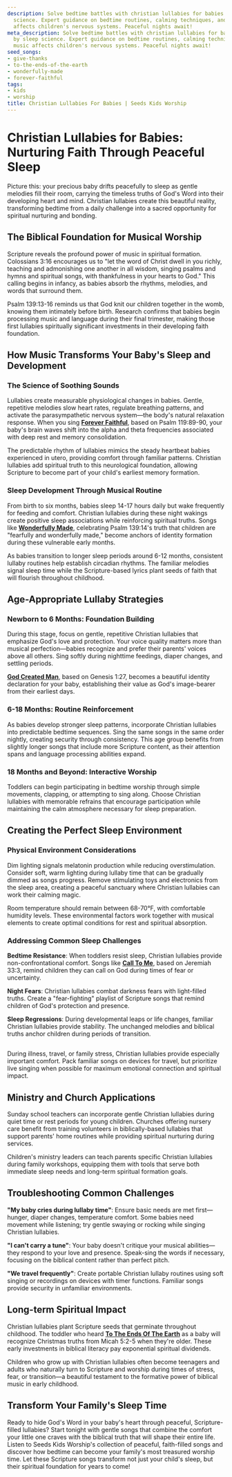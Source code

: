 ```yaml
---
description: Solve bedtime battles with christian lullabies for babies backed by sleep
  science. Expert guidance on bedtime routines, calming techniques, and how music
  affects children's nervous systems. Peaceful nights await!
meta_description: Solve bedtime battles with christian lullabies for babies backed
  by sleep science. Expert guidance on bedtime routines, calming techniques, and how
  music affects children's nervous systems. Peaceful nights await!
seed_songs:
- give-thanks
- to-the-ends-of-the-earth
- wonderfully-made
- forever-faithful
tags:
- kids
- worship
title: Christian Lullabies For Babies | Seeds Kids Worship
---
```

# Christian Lullabies for Babies: Nurturing Faith Through Peaceful Sleep

Picture this: your precious baby drifts peacefully to sleep as gentle melodies fill their room, carrying the timeless truths of God's Word into their developing heart and mind. Christian lullabies create this beautiful reality, transforming bedtime from a daily challenge into a sacred opportunity for spiritual nurturing and bonding.

## The Biblical Foundation for Musical Worship

Scripture reveals the profound power of music in spiritual formation. Colossians 3:16 encourages us to "let the word of Christ dwell in you richly, teaching and admonishing one another in all wisdom, singing psalms and hymns and spiritual songs, with thankfulness in your hearts to God." This calling begins in infancy, as babies absorb the rhythms, melodies, and words that surround them.

Psalm 139:13-16 reminds us that God knit our children together in the womb, knowing them intimately before birth. Research confirms that babies begin processing music and language during their final trimester, making those first lullabies spiritually significant investments in their developing faith foundation.

## How Music Transforms Your Baby's Sleep and Development

### The Science of Soothing Sounds

Lullabies create measurable physiological changes in babies. Gentle, repetitive melodies slow heart rates, regulate breathing patterns, and activate the parasympathetic nervous system—the body's natural relaxation response. When you sing **[Forever Faithful](https://seedskidsworship.com/product/forever-faithful-psalm-11989-90/)**, based on Psalm 119:89-90, your baby's brain waves shift into the alpha and theta frequencies associated with deep rest and memory consolidation.

The predictable rhythm of lullabies mimics the steady heartbeat babies experienced in utero, providing comfort through familiar patterns. Christian lullabies add spiritual truth to this neurological foundation, allowing Scripture to become part of your child's earliest memory formation.

### Sleep Development Through Musical Routine

From birth to six months, babies sleep 14-17 hours daily but wake frequently for feeding and comfort. Christian lullabies during these night wakings create positive sleep associations while reinforcing spiritual truths. Songs like **[Wonderfully Made](https://seedskidsworship.com/product/wonderfully-made-psalm-13914-2/)**, celebrating Psalm 139:14's truth that children are "fearfully and wonderfully made," become anchors of identity formation during these vulnerable early months.

As babies transition to longer sleep periods around 6-12 months, consistent lullaby routines help establish circadian rhythms. The familiar melodies signal sleep time while the Scripture-based lyrics plant seeds of faith that will flourish throughout childhood.

## Age-Appropriate Lullaby Strategies

### Newborn to 6 Months: Foundation Building

During this stage, focus on gentle, repetitive Christian lullabies that emphasize God's love and protection. Your voice quality matters more than musical perfection—babies recognize and prefer their parents' voices above all others. Sing softly during nighttime feedings, diaper changes, and settling periods.

**[God Created Man](https://seedskidsworship.com/product/god-created-man-genesis-127/)**, based on Genesis 1:27, becomes a beautiful identity declaration for your baby, establishing their value as God's image-bearer from their earliest days.

### 6-18 Months: Routine Reinforcement

As babies develop stronger sleep patterns, incorporate Christian lullabies into predictable bedtime sequences. Sing the same songs in the same order nightly, creating security through consistency. This age group benefits from slightly longer songs that include more Scripture content, as their attention spans and language processing abilities expand.

### 18 Months and Beyond: Interactive Worship

Toddlers can begin participating in bedtime worship through simple movements, clapping, or attempting to sing along. Choose Christian lullabies with memorable refrains that encourage participation while maintaining the calm atmosphere necessary for sleep preparation.

## Creating the Perfect Sleep Environment

### Physical Environment Considerations

Dim lighting signals melatonin production while reducing overstimulation. Consider soft, warm lighting during lullaby time that can be gradually dimmed as songs progress. Remove stimulating toys and electronics from the sleep area, creating a peaceful sanctuary where Christian lullabies can work their calming magic.

Room temperature should remain between 68-70°F, with comfortable humidity levels. These environmental factors work together with musical elements to create optimal conditions for rest and spiritual absorption.

### Addressing Common Sleep Challenges

**Bedtime Resistance**: When toddlers resist sleep, Christian lullabies provide non-confrontational comfort. Songs like **[Call To Me](https://seedskidsworship.com/product/ask-seek-knock-matthew-77-8-2/)**, based on Jeremiah 33:3, remind children they can call on God during times of fear or uncertainty.

**Night Fears**: Christian lullabies combat darkness fears with light-filled truths. Create a "fear-fighting" playlist of Scripture songs that remind children of God's protection and presence.

**Sleep Regressions**: During developmental leaps or life changes, familiar Christian lullabies provide stability. The unchanged melodies and biblical truths anchor children during periods of transition.

##

During illness, travel, or family stress, Christian lullabies provide especially important comfort. Pack familiar songs on devices for travel, but prioritize live singing when possible for maximum emotional connection and spiritual impact.

## Ministry and Church Applications

Sunday school teachers can incorporate gentle Christian lullabies during quiet time or rest periods for young children. Churches offering nursery care benefit from training volunteers in biblically-based lullabies that support parents' home routines while providing spiritual nurturing during services.

Children's ministry leaders can teach parents specific Christian lullabies during family workshops, equipping them with tools that serve both immediate sleep needs and long-term spiritual formation goals.

## Troubleshooting Common Challenges

**"My baby cries during lullaby time"**: Ensure basic needs are met first—hunger, diaper changes, temperature comfort. Some babies need movement while listening; try gentle swaying or rocking while singing Christian lullabies.

**"I can't carry a tune"**: Your baby doesn't critique your musical abilities—they respond to your love and presence. Speak-sing the words if necessary, focusing on the biblical content rather than perfect pitch.

**"We travel frequently"**: Create portable Christian lullaby routines using soft singing or recordings on devices with timer functions. Familiar songs provide security in unfamiliar environments.

## Long-term Spiritual Impact

Christian lullabies plant Scripture seeds that germinate throughout childhood. The toddler who heard **[To The Ends Of The Earth](https://seedskidsworship.com/product/to-the-ends-of-the-earth-micah-52-5/)** as a baby will recognize Christmas truths from Micah 5:2-5 when they're older. These early investments in biblical literacy pay exponential spiritual dividends.

Children who grow up with Christian lullabies often become teenagers and adults who naturally turn to Scripture and worship during times of stress, fear, or transition—a beautiful testament to the formative power of biblical music in early childhood.

## Transform Your Family's Sleep Time

Ready to hide God's Word in your baby's heart through peaceful, Scripture-filled lullabies? Start tonight with gentle songs that combine the comfort your little one craves with the biblical truth that will shape their entire life. Listen to Seeds Kids Worship's collection of peaceful, faith-filled songs and discover how bedtime can become your family's most treasured worship time. Let these Scripture songs transform not just your child's sleep, but their spiritual foundation for years to come!

<script type="application/ld+json">
{
  "@context": "https://schema.org",
  "@type": "Article",
  "headline": "Christian Lullabies For Babies",
  "author": {
    "@type": "Organization",
    "name": "Seeds Kids Worship"
  },
  "publisher": {
    "@type": "Organization",
    "name": "Seeds Kids Worship",
    "logo": {
      "@type": "ImageObject",
      "url": "https://seedskidsworship.com/logo.png"
    }
  },
  "datePublished": "2025-09-04T10:00:33.062293",
  "dateModified": "2025-09-04T10:00:33.062337",
  "description": "Solve bedtime battles with christian lullabies for babies backed by sleep science. Expert guidance on bedtime routines, calming techniques, and how music affect",
  "mainEntityOfPage": {
    "@type": "WebPage",
    "@id": "https://seedskidsworship.com/activities/christian-lullabies-for-babies/"
  }
}
</script>

<script type="application/ld+json">
{
  "@context": "https://schema.org",
  "@type": "Product",
  "name": "Give Thanks",
  "description": "Based on Psalm 105:1-5, this song encourages children to give thanks to the Lord, call on His name, make known His deeds and remember the wonders He has done.",
  "url": "https://seedskidsworship.com/product/give-thanks-psalm-1051-3-2/",
  "brand": {
    "@type": "Brand",
    "name": "Seeds Kids Worship"
  },
  "category": "Children's Christian Music",
  "album": "Seeds of Character"
}
</script>

<script type="application/ld+json">
{
  "@context": "https://schema.org",
  "@type": "Product",
  "name": "To The Ends Of The Earth",
  "description": "Christmas song about the ruler from Bethlehem whose greatness reaches to the ends of the earth from Micah 5:2-4",
  "url": "https://seedskidsworship.com/product/to-the-ends-of-the-earth-micah-52-5/",
  "brand": {
    "@type": "Brand",
    "name": "Seeds Kids Worship"
  },
  "category": "Children's Christian Music",
  "album": "Seeds of Christmas EP / Joyful"
}

